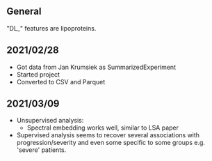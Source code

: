 
## General

"DL_" features are lipoproteins.



## 2021/02/28
 - Got data from Jan Krumsiek as SummarizedExperiment
 - Started project
 - Converted to CSV and Parquet

## 2021/03/09
 - Unsupervised analysis:
   - Spectral embedding works well, similar to LSA paper
 - Supervised analysis seems to recover several associations with progression/severity and even some specific to some groups e.g. 'severe' patients.